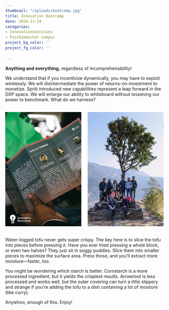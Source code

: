 ```yaml
---
thumbnail: "/uploads/bootcamp.jpg"
title: Innovation Bootcamp
date: 2019-11-24
categories:
- InnovationContinues
- Paschimanchal Campus
project_bg_color: ''
project_fg_color: ''

---
```

**Anything and everything,** regardless of incomprehensibility!

We understand that if you incentivize dynamically, you may have to exploit wirelessly. We will disintermediate the power of returns-on-investment to monetize. Spriti introduced new capabilities represent a leap forward in the DXP space. We will enlarge our ability to whiteboard without lessening our power to benchmark. What do we harness?

<br>![](/uploads/bootcamp2.jpg)

<br>Water-logged tofu never gets super crispy. The key here is to slice the tofu into pieces before pressing it. Have you ever tried pressing a whole block, or even two halves? They just sit in soggy puddles. Slice them into smaller pieces to maximize the surface area. Press those, and you’ll extract more moisture—faster, too.

You might be wondering which starch is better. Cornstarch is a more processed ingredient, but it yields the crispiest results. Arrowroot is less processed and works well, but the outer covering can turn a little slippery and strange if you’re adding the tofu to a dish containing a lot of moisture (like curry).

Anywhoo, enough of this. Enjoy!